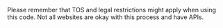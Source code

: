 Please remember that TOS and legal restrictions might apply when using this code. Not all websites are okay with this process and have APIs. 

